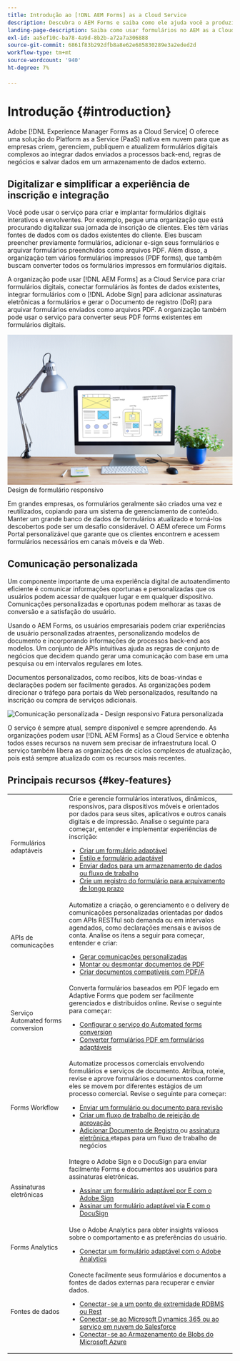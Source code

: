 ```yaml
---
title: Introdução ao [!DNL AEM Forms] as a Cloud Service
description: Descubra o AEM Forms e saiba como ele ajuda você a produzir conteúdo de formulários e documentos prontos para os negócios. Saiba mais sobre a Plataforma como serviço (PaaS), sobre como gerenciar formulários digitais e processos comerciais de nível corporativo e como conectar o Forms a fontes de dados atuais.
landing-page-description: Saiba como usar formulários no AEM as a Cloud Service.
exl-id: aa5ef10c-ba78-4a9d-8b2b-a72a7a306888
source-git-commit: 6861f83b292dfb8a8e62e685830289e3a2eded2d
workflow-type: tm+mt
source-wordcount: '940'
ht-degree: 7%

---
```


# Introdução {#introduction}

Adobe [!DNL Experience Manager Forms as a Cloud Service] O oferece uma solução do Platform as a Service (PaaS) nativa em nuvem para que as empresas criem, gerenciem, publiquem e atualizem formulários digitais complexos ao integrar dados enviados a processos back-end, regras de negócios e salvar dados em um armazenamento de dados externo.

## Digitalizar e simplificar a experiência de inscrição e integração

Você pode usar o serviço para criar e implantar formulários digitais interativos e envolventes. Por exemplo, pegue uma organização que está procurando digitalizar sua jornada de inscrição de clientes. Eles têm várias fontes de dados com os dados existentes do cliente. Eles buscam preencher previamente formulários, adicionar e-sign seus formulários e arquivar formulários preenchidos como arquivos PDF. Além disso, a organização tem vários formulários impressos (PDF forms), que também buscam converter todos os formulários impressos em formulários digitais.

A organização pode usar [!DNL AEM Forms] as a Cloud Service para criar formulários digitais, conectar formulários às fontes de dados existentes, integrar formulários com o [!DNL Adobe Sign] para adicionar assinaturas eletrônicas a formulários e gerar o Documento de registro (DoR) para arquivar formulários enviados como arquivos PDF. A organização também pode usar o serviço para converter seus PDF forms existentes em formulários digitais.

![Coleta de dados - Design de formulário responsivo](/help/forms/assets/data-collection.jpeg)
Design de formulário responsivo

Em grandes empresas, os formulários geralmente são criados uma vez e reutilizados, copiando para um sistema de gerenciamento de conteúdo. Manter um grande banco de dados de formulários atualizado e torná-los descobertos pode ser um desafio considerável. O AEM oferece um Forms Portal personalizável que garante que os clientes encontrem e acessem formulários necessários em canais móveis e da Web.

## Comunicação personalizada

Um componente importante de uma experiência digital de autoatendimento eficiente é comunicar informações oportunas e personalizadas que os usuários podem acessar de qualquer lugar e em qualquer dispositivo. Comunicações personalizadas e oportunas podem melhorar as taxas de conversão e a satisfação do usuário.

Usando o AEM Forms, os usuários empresariais podem criar experiências de usuário personalizadas atraentes, personalizando modelos de documento e incorporando informações de processos back-end aos modelos. Um conjunto de APIs intuitivas ajuda as regras de conjunto de negócios que decidem quando gerar uma comunicação com base em uma pesquisa ou em intervalos regulares em lotes.

Documentos personalizados, como recibos, kits de boas-vindas e declarações podem ser facilmente gerados. As organizações podem direcionar o tráfego para portais da Web personalizados, resultando na inscrição ou compra de serviços adicionais.


![Comunicação personalizada - Design responsivo](/help/forms/assets/personalized-communication.jpeg)
Fatura personalizada

O serviço é sempre atual, sempre disponível e sempre aprendendo. As organizações podem usar [!DNL AEM Forms] as a Cloud Service e obtenha todos esses recursos na nuvem sem precisar de infraestrutura local. O serviço também libera as organizações de ciclos complexos de atualização, pois está sempre atualizado com os recursos mais recentes.

## Principais recursos {#key-features}

|  |  |
|---|---|
| Formulários adaptáveis | Crie e gerencie formulários interativos, dinâmicos, responsivos, para dispositivos móveis e orientados por dados para seus sites, aplicativos e outros canais digitais e de impressão. Analise o seguinte para começar, entender e implementar experiências de inscrição: <ul><li><a href="https://experienceleague.adobe.com/docs/experience-manager-cloud-service/content/forms/adaptive-forms-authoring/authoring-adaptive-forms-foundation-components/create-an-adaptive-form-on-forms-cs/creating-adaptive-form.html"> Criar um formulário adaptável </a></li><li><a href="https://experienceleague.adobe.com/docs/experience-manager-cloud-service/content/forms/adaptive-forms-authoring/authoring-adaptive-forms-foundation-components/create-an-adaptive-form-on-forms-cs/themes.html">Estilo e formulário adaptável</a></li><li><a href="https://experienceleague.adobe.com/docs/experience-manager-cloud-service/content/forms/adaptive-forms-authoring/authoring-adaptive-forms-foundation-components/configure-submit-actions-and-metadata-submission/configuring-submit-actions.html#enabling-server-side-validation-br"> Enviar dados para um armazenamento de dados ou fluxo de trabalho</a></li><li><a href="https://experienceleague.adobe.com/docs/experience-manager-cloud-service/content/forms/adaptive-forms-authoring/authoring-adaptive-forms-foundation-components/generate-document-of-record-for-non-xfa-based-adaptive-forms.html"> Crie um registro do formulário para arquivamento de longo prazo</a></li></ul> |
| APIs de comunicações | Automatize a criação, o gerenciamento e o delivery de comunicações personalizadas orientadas por dados com APIs RESTful sob demanda ou em intervalos agendados, como declarações mensais e avisos de conta. Analise os itens a seguir para começar, entender e criar: <ul><li><a href="https://experienceleague.adobe.com/docs/experience-manager-cloud-service/content/forms/using-communications/aem-forms-cloud-service-communications-introduction.html?#document-generation"> Gerar comunicações personalizadas </a> </li><li><a href="https://experienceleague.adobe.com/docs/experience-manager-cloud-service/content/forms/using-communications/aem-forms-cloud-service-communications-introduction.html?#document-manipulation"> Montar ou desmontar documentos de PDF </a> </li><li><a href="https://experienceleague.adobe.com/docs/experience-manager-cloud-service/content/forms/using-communications/aem-forms-cloud-service-communications-introduction.html?#convert-to-and-validate-pdf%2Fa-compliant-documents">Criar documentos compatíveis com PDF/A </a></li></ul> |
| Serviço Automated forms conversion | Converta formulários baseados em PDF legado em Adaptive Forms que podem ser facilmente gerenciados e distribuídos online. Revise o seguinte para começar: <ul><li><a href="https://experienceleague.adobe.com/docs/aem-forms-automated-conversion-service/using/configure-service.html">Configurar o serviço do Automated forms conversion</a></li><li><a href="https://experienceleague.adobe.com/docs/aem-forms-automated-conversion-service/using/convert-existing-forms-to-adaptive-forms.html?lang=pt-BR">Converter formulários PDF em formulários adaptáveis</a></li></ul> |
| Forms Workflow | Automatize processos comerciais envolvendo formulários e serviços de documento. Atribua, roteie, revise e aprove formulários e documentos conforme eles se movem por diferentes estágios de um processo comercial. Revise o seguinte para começar:  <ul><li><a href="https://experienceleague.adobe.com/docs/experience-manager-cloud-service/content/forms/adaptive-forms-authoring/authoring-adaptive-forms-foundation-components/create-reviews-forms.html">Enviar um formulário ou documento para revisão</a></li><li><a href="https://experienceleague.adobe.com/docs/experience-manager-cloud-service/content/forms/create-form-centric-workflows/aem-forms-workflow-step-reference.html?#assign-task-step">Criar um fluxo de trabalho de rejeição de aprovação</a></li><li><a href="https://experienceleague.adobe.com/docs/experience-manager-cloud-service/content/forms/create-form-centric-workflows/aem-forms-workflow-step-reference.html?#generate-document-of-record-step">Adicionar Documento de Registro </a> ou <a href="https://experienceleague.adobe.com/docs/experience-manager-cloud-service/content/forms/create-form-centric-workflows/aem-forms-workflow-step-reference.html?#sign-document-step"> assinatura eletrônica </a> etapas para um fluxo de trabalho de negócios</a></li></ul> |
| Assinaturas eletrônicas | Integre o Adobe Sign e o DocuSign para enviar facilmente Forms e documentos aos usuários para assinaturas eletrônicas. <ul><li><a href="https://experienceleague.adobe.com/docs/experience-manager-cloud-service/content/forms/adaptive-forms-authoring/authoring-adaptive-forms-foundation-components/use-adobe-sign/working-with-adobe-sign.html">Assinar um formulário adaptável por E com o Adobe Sign </a></li><li></a> <a href="https://experienceleague.adobe.com/docs/experience-manager-cloud-service/content/forms/integrate/services/integrate-docusign-adaptive-forms.html">Assinar um formulário adaptável via E com o DocuSign </a></li></ul> |
| Forms Analytics | Use o Adobe Analytics para obter insights valiosos sobre o comportamento e as preferências do usuário. <ul><li><a href="https://experienceleague.adobe.com/docs/experience-manager-cloud-service/content/forms/integrate/services/integrate-aem-forms-with-adobe-analytics.html?lang=en">Conectar um formulário adaptável com o Adobe Analytics</a></li></ul> |
| Fontes de dados | Conecte facilmente seus formulários e documentos a fontes de dados externas para recuperar e enviar dados. <ul><li><a href="https://experienceleague.adobe.com/docs/experience-manager-cloud-service/content/forms/integrate/use-form-data-model/configure-data-sources.html?lang=en">Conectar-se a um ponto de extremidade RDBMS ou Rest</a></li><li><a href="https://experienceleague.adobe.com/docs/experience-manager-cloud-service/content/forms/integrate/use-form-data-model/configure-msdynamics-salesforce.html?lang=en">Conectar-se ao Microsoft Dynamics 365 ou ao serviço em nuvem do Salesforce</a></li><li><a href="https://experienceleague.adobe.com/docs/experience-manager-cloud-service/content/forms/integrate/use-form-data-model/configure-azure-storage.html?lang=en">Conectar-se ao Armazenamento de Blobs do Microsoft Azure</a></li></ul> |


